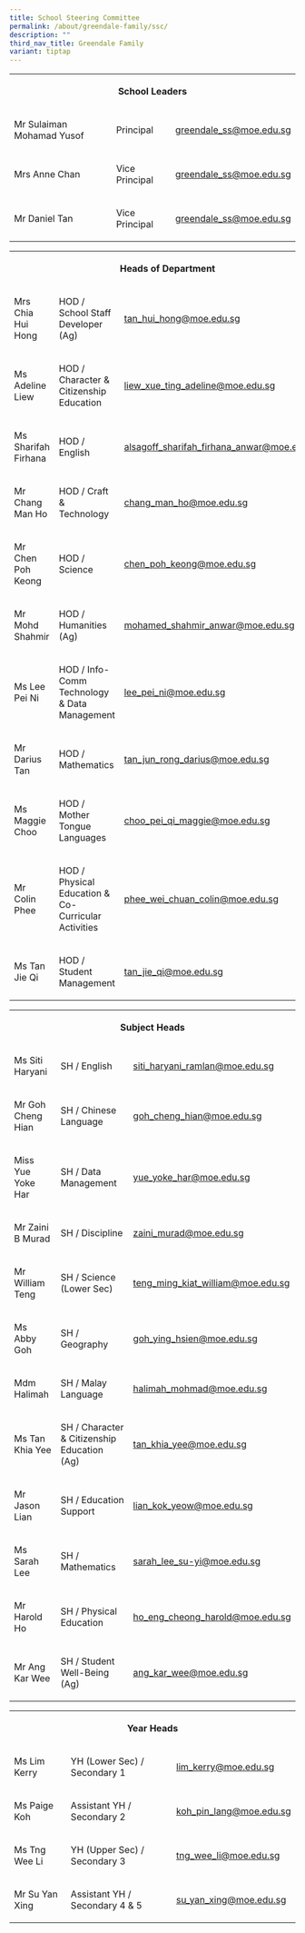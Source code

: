 ```yaml
---
title: School Steering Committee
permalink: /about/greendale-family/ssc/
description: ""
third_nav_title: Greendale Family
variant: tiptap
---
```

<table><tbody><tr><th rowspan="1" colspan="3"><p>School Leaders</p></th></tr><tr><td rowspan="1" colspan="1"><p>Mr Sulaiman Mohamad Yusof</p></td><td rowspan="1" colspan="1"><p>Principal</p></td><td rowspan="1" colspan="1"><p><a href="mailto:greendale_ss@moe.edu.sg" rel="noopener noreferrer nofollow" target="_blank">greendale_ss@moe.edu.sg</a></p></td></tr><tr><td rowspan="1" colspan="1"><p>Mrs Anne Chan</p></td><td rowspan="1" colspan="1"><p>Vice Principal</p></td><td rowspan="1" colspan="1"><p><a href="mailto:greendale_ss@moe.edu.sg" rel="noopener noreferrer nofollow" target="_blank">greendale_ss@moe.edu.sg</a></p></td></tr><tr><td rowspan="1" colspan="1"><p>Mr Daniel Tan</p></td><td rowspan="1" colspan="1"><p>Vice Principal</p></td><td rowspan="1" colspan="1"><p><a href="mailto:greendale_ss@moe.edu.sg" rel="noopener noreferrer nofollow" target="_blank">greendale_ss@moe.edu.sg</a></p></td></tr></tbody></table><table><tbody><tr><th rowspan="1" colspan="3"><p>Heads of Department</p></th></tr><tr><td rowspan="1" colspan="1"><p>Mrs Chia Hui Hong</p></td><td rowspan="1" colspan="1"><p>HOD / School Staff Developer (Ag)</p></td><td rowspan="1" colspan="1"><p><a href="mailto:tan_hui_hong@moe.edu.sg" rel="noopener noreferrer nofollow" target="_blank">tan_hui_hong@moe.edu.sg</a></p></td></tr><tr><td rowspan="1" colspan="1"><p>Ms Adeline Liew</p></td><td rowspan="1" colspan="1"><p>HOD / Character &amp; Citizenship Education</p></td><td rowspan="1" colspan="1"><p><a href="mailto:liew_xue_ting_adeline@moe.edu.sg" rel="noopener noreferrer nofollow" target="_blank">liew_xue_ting_adeline@moe.edu.sg</a></p></td></tr><tr><td rowspan="1" colspan="1"><p>Ms Sharifah Firhana</p></td><td rowspan="1" colspan="1"><p>HOD / English</p></td><td rowspan="1" colspan="1"><p><a href="mailto:alsagoff_sharifah_firhana_anwar@moe.edu.sg" rel="noopener noreferrer nofollow" target="_blank">alsagoff_sharifah_firhana_anwar@moe.edu.sg</a></p></td></tr><tr><td rowspan="1" colspan="1"><p>Mr Chang Man Ho</p></td><td rowspan="1" colspan="1"><p>HOD / Craft &amp; Technology</p></td><td rowspan="1" colspan="1"><p><a href="mailto:chang_man_ho@moe.edu.sg" rel="noopener noreferrer nofollow" target="_blank">chang_man_ho@moe.edu.sg</a></p></td></tr><tr><td rowspan="1" colspan="1"><p>Mr Chen Poh Keong</p></td><td rowspan="1" colspan="1"><p>HOD / Science</p></td><td rowspan="1" colspan="1"><p><a href="mailto:chen_poh_keong@moe.edu.sg" rel="noopener noreferrer nofollow" target="_blank">chen_poh_keong@moe.edu.sg</a></p></td></tr><tr><td rowspan="1" colspan="1"><p>Mr Mohd Shahmir</p></td><td rowspan="1" colspan="1"><p>HOD / Humanities (Ag)</p></td><td rowspan="1" colspan="1"><p><a href="mailto:mohamed_shahmir_anwar@moe.edu.sg" rel="noopener noreferrer nofollow" target="_blank">mohamed_shahmir_anwar@moe.edu.sg</a></p></td></tr><tr><td rowspan="1" colspan="1"><p>Ms Lee Pei Ni</p></td><td rowspan="1" colspan="1"><p>HOD / Info-Comm Technology &amp; Data Management</p></td><td rowspan="1" colspan="1"><p><a href="mailto:lee_pei_ni@moe.edu.sg" rel="noopener noreferrer nofollow" target="_blank">lee_pei_ni@moe.edu.sg</a></p></td></tr><tr><td rowspan="1" colspan="1"><p>Mr Darius Tan</p></td><td rowspan="1" colspan="1"><p>HOD / Mathematics</p></td><td rowspan="1" colspan="1"><p><a href="mailto:tan_jun_rong_darius@moe.edu.sg" rel="noopener noreferrer nofollow" target="_blank">tan_jun_rong_darius@moe.edu.sg</a></p></td></tr><tr><td rowspan="1" colspan="1"><p>Ms Maggie Choo</p></td><td rowspan="1" colspan="1"><p>HOD / Mother Tongue Languages</p></td><td rowspan="1" colspan="1"><p><a href="mailto:choo_pei_qi_maggie@moe.edu.sg" rel="noopener noreferrer nofollow" target="_blank">choo_pei_qi_maggie@moe.edu.sg</a></p></td></tr><tr><td rowspan="1" colspan="1"><p>Mr Colin Phee</p></td><td rowspan="1" colspan="1"><p>HOD / Physical Education &amp; Co-Curricular Activities</p></td><td rowspan="1" colspan="1"><p><a href="mailto:phee_wei_chuan_colin@moe.edu.sg" rel="noopener noreferrer nofollow" target="_blank">phee_wei_chuan_colin@moe.edu.sg</a></p></td></tr><tr><td rowspan="1" colspan="1"><p>Ms Tan Jie Qi</p></td><td rowspan="1" colspan="1"><p>HOD / Student Management</p></td><td rowspan="1" colspan="1"><p><a href="mailto:tan_jie_qi@moe.edu.sg" rel="noopener noreferrer nofollow" target="_blank">tan_jie_qi@moe.edu.sg</a></p></td></tr></tbody></table><table><tbody><tr><th rowspan="1" colspan="3"><p>Subject Heads</p></th></tr><tr><td rowspan="1" colspan="1"><p>Ms Siti Haryani</p></td><td rowspan="1" colspan="1"><p>SH / English</p></td><td rowspan="1" colspan="1"><p><a href="mailto:siti_haryani_ramlan@moe.edu.sg" rel="noopener noreferrer nofollow" target="_blank">siti_haryani_ramlan@moe.edu.sg</a></p></td></tr><tr><td rowspan="1" colspan="1"><p>Mr Goh Cheng Hian</p></td><td rowspan="1" colspan="1"><p>SH / Chinese Language</p></td><td rowspan="1" colspan="1"><p><a href="mailto:goh_cheng_hian@moe.edu.sg" rel="noopener noreferrer nofollow" target="_blank">goh_cheng_hian@moe.edu.sg</a></p></td></tr><tr><td rowspan="1" colspan="1"><p>Miss Yue Yoke Har</p></td><td rowspan="1" colspan="1"><p>SH / Data Management</p></td><td rowspan="1" colspan="1"><p><a href="mailto:yue_yoke_har@moe.edu.sg" rel="noopener noreferrer nofollow" target="_blank">yue_yoke_har@moe.edu.sg</a></p></td></tr><tr><td rowspan="1" colspan="1"><p>Mr Zaini B Murad</p></td><td rowspan="1" colspan="1"><p>SH / Discipline</p></td><td rowspan="1" colspan="1"><p><a href="mailto:zaini_murad@moe.edu.sg" rel="noopener noreferrer nofollow" target="_blank">zaini_murad@moe.edu.sg</a></p></td></tr><tr><td rowspan="1" colspan="1"><p>Mr William Teng</p></td><td rowspan="1" colspan="1"><p>SH / Science (Lower Sec)</p></td><td rowspan="1" colspan="1"><p><a href="mailto:teng_ming_kiat_william@moe.edu.sg" rel="noopener noreferrer nofollow" target="_blank">teng_ming_kiat_william@moe.edu.sg</a></p></td></tr><tr><td rowspan="1" colspan="1"><p>Ms Abby Goh</p></td><td rowspan="1" colspan="1"><p>SH / Geography</p></td><td rowspan="1" colspan="1"><p><a href="mailto:goh_ying_hsien@moe.edu.sg" rel="noopener noreferrer nofollow" target="_blank">goh_ying_hsien@moe.edu.sg</a></p></td></tr><tr><td rowspan="1" colspan="1"><p>Mdm Halimah</p></td><td rowspan="1" colspan="1"><p>SH / Malay Language</p></td><td rowspan="1" colspan="1"><p><a href="mailto:halimah_mohmad@moe.edu.sg" rel="noopener noreferrer nofollow" target="_blank">halimah_mohmad@moe.edu.sg</a></p></td></tr><tr><td rowspan="1" colspan="1"><p>Ms Tan Khia Yee</p></td><td rowspan="1" colspan="1"><p>SH / Character &amp; Citizenship Education (Ag)</p></td><td rowspan="1" colspan="1"><p><a href="mailto:tan_khia_yee@moe.edu.sg" rel="noopener noreferrer nofollow" target="_blank">tan_khia_yee@moe.edu.sg</a></p></td></tr><tr><td rowspan="1" colspan="1"><p>Mr Jason Lian</p></td><td rowspan="1" colspan="1"><p>SH / Education Support</p></td><td rowspan="1" colspan="1"><p><a href="mailto:lian_kok_yeow@moe.edu.sg" rel="noopener noreferrer nofollow" target="_blank">lian_kok_yeow@moe.edu.sg</a></p></td></tr><tr><td rowspan="1" colspan="1"><p>Ms Sarah Lee</p></td><td rowspan="1" colspan="1"><p>SH / Mathematics</p></td><td rowspan="1" colspan="1"><p><a href="mailto:sarah_lee_su-yi@moe.edu.sg" rel="noopener noreferrer nofollow" target="_blank">sarah_lee_su-yi@moe.edu.sg</a></p></td></tr><tr><td rowspan="1" colspan="1"><p>Mr Harold Ho</p></td><td rowspan="1" colspan="1"><p>SH / Physical Education</p></td><td rowspan="1" colspan="1"><p><a href="mailto:ho_eng_cheong_harold@moe.edu.sg" rel="noopener noreferrer nofollow" target="_blank">ho_eng_cheong_harold@moe.edu.sg</a></p></td></tr><tr><td rowspan="1" colspan="1"><p>Mr Ang Kar Wee</p></td><td rowspan="1" colspan="1"><p>SH / Student Well-Being (Ag)</p></td><td rowspan="1" colspan="1"><p><a href="mailto:ang_kar_wee@moe.edu.sg" rel="noopener noreferrer nofollow" target="_blank">ang_kar_wee@moe.edu.sg</a></p></td></tr></tbody></table><table><tbody><tr><th rowspan="1" colspan="3"><p>Year Heads</p></th></tr><tr><td rowspan="1" colspan="1"><p>Ms Lim Kerry</p></td><td rowspan="1" colspan="1"><p>YH (Lower Sec) / Secondary 1</p></td><td rowspan="1" colspan="1"><p><a href="mailto:lim_kerry@moe.edu.sg" rel="noopener noreferrer nofollow" target="_blank">lim_kerry@moe.edu.sg</a></p></td></tr><tr><td rowspan="1" colspan="1"><p>Ms Paige Koh</p></td><td rowspan="1" colspan="1"><p>Assistant YH / Secondary 2</p></td><td rowspan="1" colspan="1"><p><a href="mailto:koh_pin_lang@moe.edu.sg" rel="noopener noreferrer nofollow" target="_blank">koh_pin_lang@moe.edu.sg</a></p></td></tr><tr><td rowspan="1" colspan="1"><p>Ms Tng Wee Li</p></td><td rowspan="1" colspan="1"><p>YH (Upper Sec) / Secondary 3</p></td><td rowspan="1" colspan="1"><p><a href="mailto:tng_wee_li@moe.edu.sg" rel="noopener noreferrer nofollow" target="_blank">tng_wee_li@moe.edu.sg</a></p></td></tr><tr><td rowspan="1" colspan="1"><p>Mr Su Yan Xing</p></td><td rowspan="1" colspan="1"><p>Assistant YH / Secondary 4 &amp; 5</p></td><td rowspan="1" colspan="1"><p><a href="mailto:su_yan_xing@moe.edu.sg" rel="noopener noreferrer nofollow" target="_blank">su_yan_xing@moe.edu.sg</a></p></td></tr></tbody></table><p></p>
